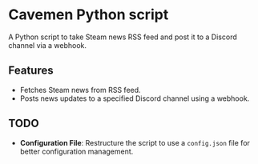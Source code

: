 # Cavemen Python script

A Python script to take Steam news RSS feed and post it to a Discord channel via a webhook.

## Features

- Fetches Steam news from RSS feed.
- Posts news updates to a specified Discord channel using a webhook.

## TODO
- **Configuration File**: Restructure the script to use a `config.json` file for better configuration management.
